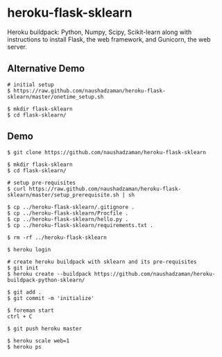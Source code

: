 heroku-flask-sklearn
====================

Heroku buildpack: Python, Numpy, Scipy, Scikit-learn along with instructions to install Flask, the web framework, and Gunicorn, the web server.

Alternative Demo
-----
	# initial setup 
	$ https://raw.github.com/naushadzaman/heroku-flask-sklearn/master/onetime_setup.sh

	$ mkdir flask-sklearn
	$ cd flask-sklearn/
	
	
Demo
----
    $ git clone https://github.com/naushadzaman/heroku-flask-sklearn
    
    $ mkdir flask-sklearn
    $ cd flask-sklearn/

    # setup pre-requisites
    $ curl https://raw.github.com/naushadzaman/heroku-flask-sklearn/master/setup_prerequisite.sh | sh
    
    $ cp ../heroku-flask-sklearn/.gitignore .
    $ cp ../heroku-flask-sklearn/Procfile .
    $ cp ../heroku-flask-sklearn/hello.py .
    $ cp ../heroku-flask-sklearn/requirements.txt .
    
    $ rm -rf ../heroku-flask-sklearn

    $ heroku login

    # create heroku buildpack with sklearn and its pre-requisites
    $ git init
    $ heroku create --buildpack https://github.com/naushadzaman/heroku-buildpack-python-sklearn/

    $ git add .
    $ git commit -m 'initialize'

    $ foreman start
    ctrl + C

    $ git push heroku master
 
    $ heroku scale web=1
    $ heroku ps
